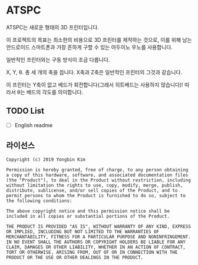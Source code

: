 # ATSPC

ATSPC는 새로운 형태의 3D 프린터입니다.

이 프로젝트의 목표는 최소한의 비용으로 3D 프린터를 제작하는 것으로, 이를 위해 남는 안드로이드 스마트폰과 가장 흔하게 구할 수 있는 아두이노 우노를 사용합니다.

일반적인 프린터와는 구동 방식이 조금 다릅니다.

X, Y, θ. 총 세 개의 축을 씁니다.
X축과 Z축은 일반적인 프린터의 그것과 같습니다.

이 프린터는 Y축이 없고 베드가 회전합니다(그래서 히트베드는 사용하지 않습니다)!
따라서 θ는 베드의 각도를 의미합니다.

## TODO List

* [ ] English readme

## 라이선스

```
Copyright (c) 2019 Yongbin Kim

Permission is hereby granted, free of charge, to any person obtaining a copy of this hardware, software, and associated documentation files (the "Product"), to deal in the Product without restriction, including without limitation the rights to use, copy, modify, merge, publish, distribute, sublicense, and/or sell copies of the Product, and to permit persons to whom the Product is furnished to do so, subject to the following conditions:

The above copyright notice and this permission notice shall be included in all copies or substantial portions of the Product.

THE PRODUCT IS PROVIDED "AS IS", WITHOUT WARRANTY OF ANY KIND, EXPRESS OR IMPLIED, INCLUDING BUT NOT LIMITED TO THE WARRANTIES OF MERCHANTABILITY, FITNESS FOR A PARTICULAR PURPOSE AND NONINFRINGEMENT. IN NO EVENT SHALL THE AUTHORS OR COPYRIGHT HOLDERS BE LIABLE FOR ANY CLAIM, DAMAGES OR OTHER LIABILITY, WHETHER IN AN ACTION OF CONTRACT, TORT OR OTHERWISE, ARISING FROM, OUT OF OR IN CONNECTION WITH THE PRODUCT OR THE USE OR OTHER DEALINGS IN THE PRODUCT.
```
